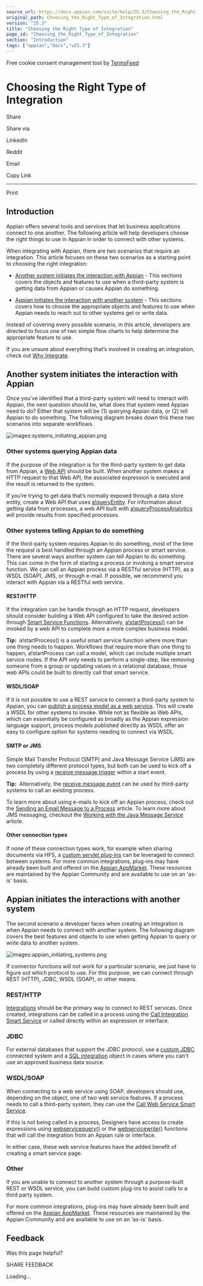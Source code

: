 ```yaml
---
source_url: https://docs.appian.com/suite/help/25.3/Choosing_the_Right_Type_of_Integration.html
original_path: Choosing_the_Right_Type_of_Integration.html
version: "25.3"
title: "Choosing the Right Type of Integration"
page_id: "Choosing_the_Right_Type_of_Integration"
section: "Introduction"
tags: ["appian","docs","v25.3"]
---
```



Free cookie consent management tool by [TermsFeed](https://www.termsfeed.com/)

# Choosing the Right Type of Integration

Share

Share via

LinkedIn

Reddit

Email

Copy Link

* * *

Print

## Introduction

Appian offers several tools and services that let business applications connect to one another. The following article will help developers choose the right things to use in Appian in order to connect with other systems.

When integrating with Appian, there are two scenarios that require an integration. This article focuses on these two scenarios as a starting point to choosing the right integration:

-   [Another system initiates the interaction with Appian](#another-system-initiates-the-interaction-with-appian) - This sections covers the objects and features to use when a third-party system is getting data from Appian or causes Appian do something.

-   [Appian initiates the interaction with another system](#appian-initiates-the-interactions-with-another-system) - This sections covers how to choose the appropriate objects and features to use when Appian needs to reach out to other systems get or write data.

Instead of covering every possible scenario, in this article, developers are directed to focus one of two simple flow charts to help determine the appropriate feature to use.

If you are unsure about everything that’s involved in creating an integration, check out [Why Integrate](How_to_Think_About_Integrations.html).

## Another system initiates the interaction with Appian

Once you’ve identified that a third-party system will need to interact with Appian, the next question should be, what does that system need Appian need to do? Either that system will be (1) querying Appian data, or (2) tell Appian to do something. The following diagram breaks down this these two scenarios into separate workflows.

![images:systems_initiating_appian.png](images/systems_initiating_appian.png)

### Other systems querying Appian data

If the purpose of the integration is for the third-party system to get data from Appian, a [Web API](Web_APIs.html) should be built. When another system makes a HTTP request to that Web API, the associated expression is executed and the result is returned to the system.

If you’re trying to get data that’s normally exposed through a data store entity, create a Web API that uses [a!queryEntity](fnc_system_a_queryentity.html). For information about getting data from processes, a web API built with [a!queryProcessAnalytics](fnc_system_a_queryprocessanalytics.html) will provide results from specified processes.

### Other systems telling Appian to do something

If the third-party system requires Appian to do something, most of the time the request is best handled through an Appian process or smart service. There are several ways another system can tell Appian to do something. This can come in the form of starting a process or invoking a smart service function. We can call an Appian process via a RESTful service (HTTP), as a WSDL (SOAP), JMS, or through e-mail. If possible, we recommend you interact with Appian via a RESTful web service.

#### REST/HTTP

If the integration can be handle through an HTTP request, developers should consider building a Web API configured to take the desired action through [Smart Service Functions](Designing_Web_APIs.html#executing-a-smart-service). Alternatively, [a!startProcess()](Start_Process_Smart_Service.html#astartprocess) can be invoked by a web API to complete more a more complex business model.

**Tip:**  a!startProcess() is a useful smart service function where more than one thing needs to happen. Workflows that require more than one thing to happen, a!startProcess can call a model, which can include multiple smart service nodes. If the API only needs to perform a single-step, like removing someone from a group or updating values in a relational database, those web APIs could be built to directly call that smart service.

#### WSDL/SOAP

If it is not possible to use a REST service to connect a third-party system to Appian, you can [publish a process model as a web service](Publishing_Process_Models_as_Web_Services.html). This will create a WSDL for other systems to invoke. While not as flexible as Web APIs, which can essentially be configured as broadly as the Appian expression language support, process models published directly as WSDL offer an easy to configure option for systems needing to connect via WSDL.

#### SMTP or JMS

Simple Mail Transfer Protocol (SMTP) and Java Message Service (JMS) are two completely different protocol types, but both can be used to kick off a process by using a [receive message trigger](Receive_Message_Event.html) within a start event.

**Tip:**  Alternatively, the [receive message event](Receive_Message_Event.html) can be used by third-party systems to call an existing process.

To learn more about using e-mails to kick off an Appian process, check out the [Sending an Email Message to a Process](Sending_an_Email_Message_to_a_Process.html) article. To learn more about JMS messaging, checkout the [Working with the Java Message Service](Working_with_the_Java_Messaging_Service.html#receiving-jms-messages) article.

#### Other connection types

If none of these connection types work, for example when sharing documents via HFS, a [custom servlet plug-ins](Appian_Plug-ins.html) can be leveraged to connect between systems. For more common integrations, plug-ins may have already been built and offered on the [Appian AppMarket](https://community.appian.com/b/appmarket). These resources are maintained by the Appian Community and are available to use on an 'as-is' basis.

## Appian initiates the interactions with another system

The second scenario a developer faces when creating an integration is when Appian needs to connect with another system. The following diagram covers the best features and objects to use when getting Appian to query or write data to another system.

![images:appian_initiating_systems.png](images/appian_initiating_systems.png)

If connector functions will not work for a particular scenario, we just have to figure out which protocol to use. For this purpose, we can connect through REST (HTTP), JDBC, WSDL (SOAP), or other means.

### REST/HTTP

[Integrations](Integration_Object.html) should be the primary way to connect to REST services. Once created, integrations can be called in a process using the [Call Integration Smart Service](Call_Integration_Smart_Service.html) or called directly within an expression or interface.

### JDBC

For external databases that support the JDBC protocol, use a [custom JDBC](custom-jdbc-connected-system.html) connected system and a [SQL integration](create-sql-integration.html) object in cases where you can't use an approved business data source.

### WSDL/SOAP

When connecting to a web service using SOAP, developers should use, depending on the object, one of two web service features. If a process needs to call a third-party system, they can use the [Call Web Service Smart Service](Call_Web_Service_Smart_Service.html).

If this is not being called in a process, Designers have access to create expressions using [webservicequery()](fnc_scripting_webservicequery.html) or the [webservicewrite()](fnc_scripting_webservicewrite.html) functions that will call the integration from an Appian rule or interface.

In either case, these web service features have the added benefit of creating a smart service page.

### Other

If you are unable to connect to another system through a purpose-built REST or WSDL service, you can build custom plug-ins to assist calls to a third party system.

For more common integrations, plug-ins may have already been built and offered on the [Appian AppMarket](https://community.appian.com/b/appmarket). These resources are maintained by the Appian Community and are available to use on an 'as-is' basis.

## Feedback

Was this page helpful?

SHARE FEEDBACK

Loading...